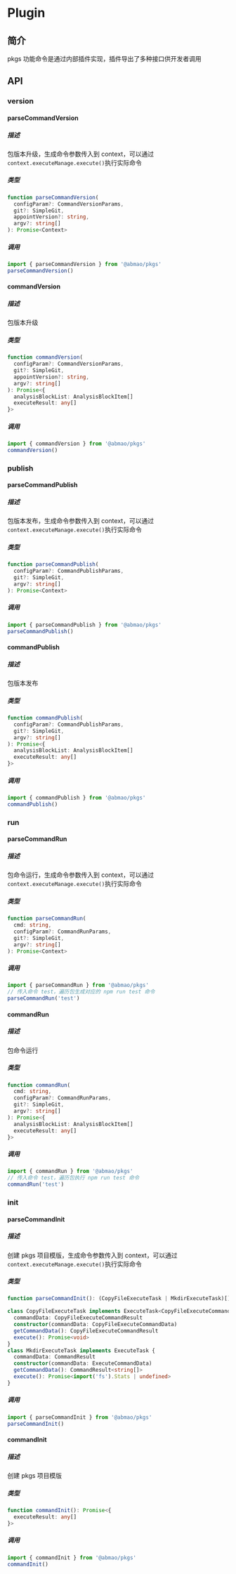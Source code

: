 # Plugin
## 简介
pkgs 功能命令是通过内部插件实现，插件导出了多种接口供开发者调用

## API

### version

#### parseCommandVersion

##### 描述
包版本升级，生成命令参数传入到 context，可以通过`context.executeManage.execute()`执行实际命令
##### 类型
```ts
function parseCommandVersion(
  configParam?: CommandVersionParams,
  git?: SimpleGit,
  appointVersion?: string,
  argv?: string[]
): Promise<Context>
```
##### 调用
```ts
import { parseCommandVersion } from '@abmao/pkgs'
parseCommandVersion()
```

#### commandVersion

##### 描述
包版本升级
##### 类型
```ts
function commandVersion(
  configParam?: CommandVersionParams,
  git?: SimpleGit,
  appointVersion?: string,
  argv?: string[]
): Promise<{
  analysisBlockList: AnalysisBlockItem[]
  executeResult: any[]
}>
```

##### 调用
```ts
import { commandVersion } from '@abmao/pkgs'
commandVersion()
```

### publish
#### parseCommandPublish

##### 描述
包版本发布，生成命令参数传入到 context，可以通过`context.executeManage.execute()`执行实际命令
##### 类型
```ts
function parseCommandPublish(
  configParam?: CommandPublishParams,
  git?: SimpleGit,
  argv?: string[]
): Promise<Context>
```
##### 调用
```ts
import { parseCommandPublish } from '@abmao/pkgs'
parseCommandPublish()
```

#### commandPublish

##### 描述
包版本发布
##### 类型
```ts
function commandPublish(
  configParam?: CommandPublishParams,
  git?: SimpleGit,
  argv?: string[]
): Promise<{
  analysisBlockList: AnalysisBlockItem[]
  executeResult: any[]
}>
```

##### 调用
```ts
import { commandPublish } from '@abmao/pkgs'
commandPublish()
```
### run
#### parseCommandRun

##### 描述
包命令运行，生成命令参数传入到 context，可以通过`context.executeManage.execute()`执行实际命令
##### 类型
```ts
function parseCommandRun(
  cmd: string,
  configParam?: CommandRunParams,
  git?: SimpleGit,
  argv?: string[]
): Promise<Context>
```
##### 调用
```ts
import { parseCommandRun } from '@abmao/pkgs'
// 传入命令 test，遍历包生成对应的 npm run test 命令
parseCommandRun('test')
```

#### commandRun

##### 描述
包命令运行
##### 类型
```ts
function commandRun(
  cmd: string,
  configParam?: CommandRunParams,
  git?: SimpleGit,
  argv?: string[]
): Promise<{
  analysisBlockList: AnalysisBlockItem[]
  executeResult: any[]
}>
```

##### 调用
```ts
import { commandRun } from '@abmao/pkgs'
// 传入命令 test，遍历包执行 npm run test 命令
commandRun('test')
```
### init
#### parseCommandInit

##### 描述
创建 pkgs 项目模版，生成命令参数传入到 context，可以通过`context.executeManage.execute()`执行实际命令
##### 类型
```ts
function parseCommandInit(): (CopyFileExecuteTask | MkdirExecuteTask)[]

class CopyFileExecuteTask implements ExecuteTask<CopyFileExecuteCommandResult> {
  commandData: CopyFileExecuteCommandResult
  constructor(commandData: CopyFileExecuteCommandData)
  getCommandData(): CopyFileExecuteCommandResult
  execute(): Promise<void>
}
class MkdirExecuteTask implements ExecuteTask {
  commandData: CommandResult
  constructor(commandData: ExecuteCommandData)
  getCommandData(): CommandResult<string[]>
  execute(): Promise<import('fs').Stats | undefined>
}
```
##### 调用
```ts
import { parseCommandInit } from '@abmao/pkgs'
parseCommandInit()
```

#### commandInit

##### 描述
创建 pkgs 项目模版
##### 类型
```ts
function commandInit(): Promise<{
  executeResult: any[]
}>
```

##### 调用
```ts
import { commandInit } from '@abmao/pkgs'
commandInit()
```